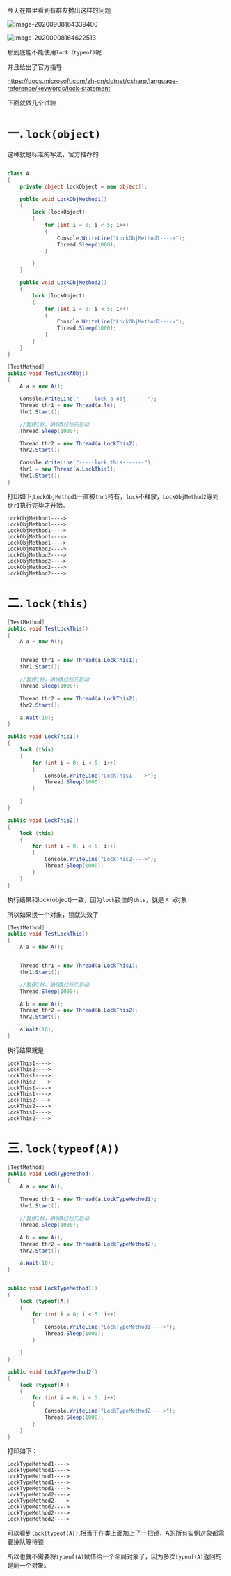 

今天在群里看到有群友抛出这样的问题

![image-20200908164339400](C:\Users\SpikeF\AppData\Roaming\Typora\typora-user-images\image-20200908164339400.png)

![image-20200908164622513](C:\Users\SpikeF\AppData\Roaming\Typora\typora-user-images\image-20200908164622513.png)

那到底能不能使用`lock（typeof)`呢

并且给出了官方指导

https://docs.microsoft.com/zh-cn/dotnet/csharp/language-reference/keywords/lock-statement

下面就做几个试验

# 一. `lock(object)`

这种就是标准的写法，官方推荐的

```C#

class A
{
    private object lockObject = new object();

    public void LockObjMethod1()
    {
        lock (lockObject)
        {
            for (int i = 0; i < 5; i++)
            {
                Console.WriteLine("LockObjMethod1---->");
                Thread.Sleep(1000);
            }

        }
    }

    public void LockObjMethod2()
    {
        lock (lockObject)
        {
            for (int i = 0; i < 5; i++)
            {
                Console.WriteLine("LockObjMethod2---->");
                Thread.Sleep(1000);
            }
        }
    }
}

[TestMethod]
public void TestLockAObj()
{
    A a = new A();

    Console.WriteLine("-----lock a obj-------");
    Thread thr1 = new Thread(a.lc);
    thr1.Start();

    //暂停1秒，确保A线程先启动
    Thread.Sleep(1000);

    Thread thr2 = new Thread(a.LockThis2);
    thr2.Start();

    Console.WriteLine("-----lock this-------");
    thr1 = new Thread(a.LockThis1);
    thr1.Start();
}
```

打印如下,`LockObjMethod1`一直被`thr1`持有，`lock`不释放，`LockObjMethod2`等到`thr1`执行完毕才开始。

```
LockObjMethod1---->
LockObjMethod1---->
LockObjMethod1---->
LockObjMethod1---->
LockObjMethod1---->
LockObjMethod2---->
LockObjMethod2---->
LockObjMethod2---->
LockObjMethod2---->
LockObjMethod2---->
```

# 二. `lock(this)`

```C#
[TestMethod]
public void TestLockThis()
{
    A a = new A();


    Thread thr1 = new Thread(a.LockThis1);
    thr1.Start();

    //暂停1秒，确保A线程先启动
    Thread.Sleep(1000);

    Thread thr2 = new Thread(a.LockThis2);
    thr2.Start();

    a.Wait(10);
}

public void LockThis1()
{
    lock (this)
    {
        for (int i = 0; i < 5; i++)
        {
            Console.WriteLine("LockThis1---->");
            Thread.Sleep(1000);
        }

    }
}

public void LockThis2()
{
    lock (this)
    {
        for (int i = 0; i < 5; i++)
        {
            Console.WriteLine("LockThis2---->");
            Thread.Sleep(1000);
        }
    }
}
```

执行结果和lock(object)一致，因为`lock`锁住的`this`，就是 `A a`对象

所以如果换一个对象，锁就失效了

```C#
[TestMethod]
public void TestLockThis()
{
    A a = new A();


    Thread thr1 = new Thread(a.LockThis1);
    thr1.Start();

    //暂停1秒，确保A线程先启动
    Thread.Sleep(1000);

    A b = new A();
    Thread thr2 = new Thread(b.LockThis2);
    thr2.Start();

    a.Wait(10);
}
```

执行结果就是 

```
LockThis1---->
LockThis2---->
LockThis1---->
LockThis2---->
LockThis1---->
LockThis1---->
LockThis2---->
LockThis2---->
LockThis1---->
LockThis2---->
```

# 三. `lock(typeof(A))`

```C#
[TestMethod]
public void LockTypeMethod()
{
    A a = new A();

    Thread thr1 = new Thread(a.LockTypeMethod1);
    thr1.Start();

    //暂停1秒，确保A线程先启动
    Thread.Sleep(1000);

    A b = new A();
    Thread thr2 = new Thread(b.LockTypeMethod2);
    thr2.Start();

    a.Wait(10);
}


public void LockTypeMethod1()
{
    lock (typeof(A))
    {
        for (int i = 0; i < 5; i++)
        {
            Console.WriteLine("LockTypeMethod1---->");
            Thread.Sleep(1000);
        }

    }
}

public void LockTypeMethod2()
{
    lock (typeof(A))
    {
        for (int i = 0; i < 5; i++)
        {
            Console.WriteLine("LockTypeMethod2---->");
            Thread.Sleep(1000);
        }
    }
}


```

打印如下：

```
LockTypeMethod1---->
LockTypeMethod1---->
LockTypeMethod1---->
LockTypeMethod1---->
LockTypeMethod1---->
LockTypeMethod2---->
LockTypeMethod2---->
LockTypeMethod2---->
LockTypeMethod2---->
LockTypeMethod2---->
```



可以看到`lock(typeof(A))`,相当于在类上面加上了一把锁，A的所有实例对象都需要排队等待锁

所以也就不需要将`typeof(A)`赋值给一个全局对象了，因为多次`typeof(A)`返回的是同一个对象。